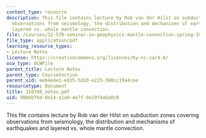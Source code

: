 ```yaml
---
content_type: resource
description: This file contains lecture by Rob van der Hilst on subduction zones covering
  observations from seismology, the distribution and mechanisms of earthquakes and
  layered vs. whole mantle convection.
file: /courses/12-570-seminar-in-geophysics-mantle-convection-spring-1998/90bbbf6d0e14a1a04e7f9a19f4aba0c8_310398_notes.pdf
file_type: application/pdf
learning_resource_types:
- Lecture Notes
license: https://creativecommons.org/licenses/by-nc-sa/4.0/
ocw_type: OCWFile
parent_title: Lecture Notes
parent_type: CourseSection
parent_uid: eeb4e4e1-e825-5d2d-e225-360cc19a4cee
resourcetype: Document
title: 310398_notes.pdf
uid: 90bbbf6d-0e14-a1a0-4e7f-9a19f4aba0c8
---
```

This file contains lecture by Rob van der Hilst on subduction zones covering observations from seismology, the distribution and mechanisms of earthquakes and layered vs. whole mantle convection.